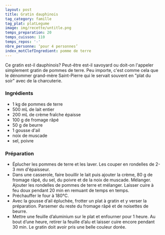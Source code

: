 ```yaml
---
layout: post
title: Gratin dauphinois
tag_category: famille
tag_plat: platLegume
image: img/recette/untitle.png
temps_preparation: 20
temps_cuisson: 110
temps_repos: '-'
nbre_personne: ‘pour 4 personnes’
index_motClefIngredient: pomme de terre
---
```

Ce gratin est-il dauphinois? Peut-être est-il savoyard ou doit-on l'appeler simplement gratin de pommes de terre. Peu importe, c'est comme cela que le dénommer grand-mère Saint-Pierre qui le servait souvent en "plat du soir" avec de la charcuterie.

### Ingrédients
* 1 kg de pommes de terre
* 500 mL de lait entier
* 200 mL de crème fraîche épaisse
* 100 g de fromage râpé
* 50 g de beurre
* 1 gousse d'ail
* noix de muscade
* sel, poivre

### Préparation
* Éplucher les pommes de terre et les laver. Les couper en rondelles de 2-3 mm d'épaisseur.
* Dans une casserole, faire bouillir le lait puis ajouter la crème, 80 g de fromage râpé, du sel, du poivre et de la noix de muscade. Mélanger. Ajouter les rondelles de pommes de terre et mélanger. Laisser cuire à feu doux pendant 20 min en remuant de temps en temps.
* Préchauffer le four à 180°C.
* Avec la gousse d’ail épluchée, frotter un plat à gratin et y verser la préparation. Parsemer du reste du fromage râpé et de noisettes de beurre.  
* Mettre une feuille d’aluminium sur le plat et enfourner pour 1 heure. Au bout d’une heure, retirer la feuille d’alu et laisser cuire encore pendant 30 min. Le gratin doit avoir pris une belle couleur dorée.
